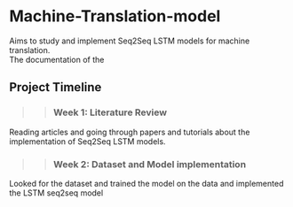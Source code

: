 # Machine-Translation-model
Aims to study and implement Seq2Seq LSTM models for machine translation.  
The documentation of the
## Project Timeline
>> ### Week 1: Literature Review
Reading articles and going through papers and tutorials about the implementation of Seq2Seq LSTM models.
>> ### Week 2: Dataset and Model implementation
Looked for the dataset and trained the model on the data and implemented the LSTM seq2seq model
